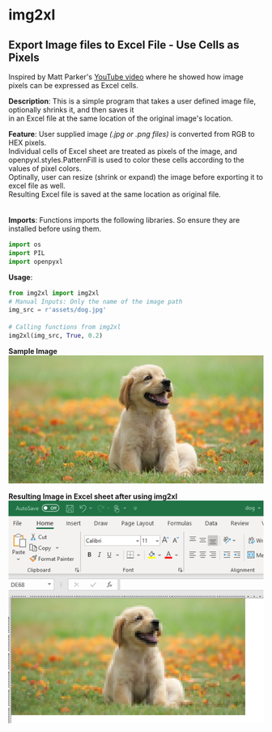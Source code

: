 # img2xl
## Export Image files to Excel File - Use Cells as Pixels

Inspired by Matt Parker's [YouTube video](https://www.youtube.com/watch?v=UBX2QQHlQ_I) where he showed how image pixels can be expressed as Excel cells.



**Description**: This is a simple program that takes a user defined image file, optionally shrinks it, and then saves it<br>
             in an Excel file at the same location of the original image's location.

**Feature**: User supplied image _(.jpg or .png files)_ is converted from RGB to HEX pixels.<br>
         Individual cells of Excel sheet are treated as pixels of the image, and openpyxl.styles.PatternFill is used to
         color these cells according to the values of pixel colors.<br>
         Optinally, user can resize (shrink or expand) the image before exporting it to excel file as well.<br>
         Resulting Excel file is saved at the same location as original file.<br>
<br>
<br>
**Imports**: Functions imports the following libraries. So ensure they are installed before using them.
```Python
import os
import PIL
import openpyxl
```

**Usage**: 
```Python
from img2xl import img2xl
# Manual Inputs: Only the name of the image path
img_src = r'assets/dog.jpg'

# Calling functions from img2xl
img2xl(img_src, True, 0.2)
```

**Sample Image**<br>
![Sample Image](assets/dog.jpg)

**Resulting Image in Excel sheet after using img2xl**<br>
![Results of img2xl](screenshots/dog_after_img2xl.png)
